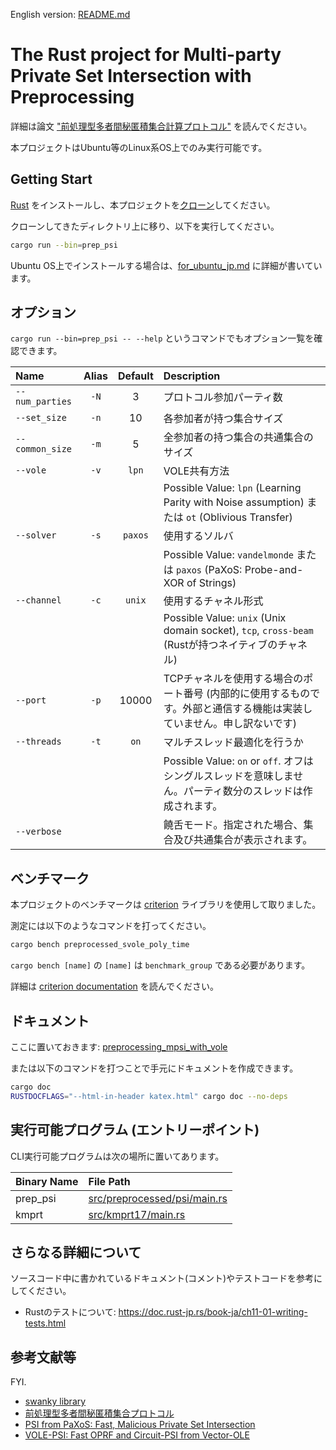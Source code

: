 English version: [README.md](./README.md)

# The Rust project for Multi-party Private Set Intersection with Preprocessing

詳細は論文 ["前処理型多者間秘匿積集合計算プロトコル"](https://iw-lab.jp/research/scis-oshiw24/) を読んでください。

本プロジェクトはUbuntu等のLinux系OS上でのみ実行可能です。

## Getting Start

[Rust](https://www.rust-lang.org/learn/get-started) をインストールし、本プロジェクトを[クローン](https://docs.github.com/en/repositories/creating-and-managing-repositories/cloning-a-repository?platform=linux)してください。

クローンしてきたディレクトリ上に移り、以下を実行してください。

```bash
cargo run --bin=prep_psi
```

Ubuntu OS上でインストールする場合は、[for_ubuntu_jp.md](for_ubuntu_jp.md) に詳細が書いています。

## オプション

`cargo run --bin=prep_psi -- --help` というコマンドでもオプション一覧を確認できます。

| Name            | Alias | Default | Description                                                                                                            |
| :-------------- | :---: | :-----: | :--------------------------------------------------------------------------------------------------------------------- |
| `--num_parties` | `-N`  |    3    | プロトコル参加パーティ数                                                                                               |
| `--set_size`    | `-n`  |   10    | 各参加者が持つ集合サイズ                                                                                               |
| `--common_size` | `-m`  |    5    | 全参加者の持つ集合の共通集合のサイズ                                                                                   |
| `--vole`        | `-v`  |  `lpn`  | VOLE共有方法                                                                                                           |
|                 |       |         | Possible Value: `lpn` (Learning Parity with Noise assumption) または `ot` (Oblivious Transfer)                         |
| `--solver`      | `-s`  | `paxos` | 使用するソルバ                                                                                                         |
|                 |       |         | Possible Value: `vandelmonde` または `paxos` (PaXoS: Probe-and-XOR of Strings)                                         |
| `--channel`     | `-c`  | `unix`  | 使用するチャネル形式                                                                                                   |
|                 |       |         | Possible Value: `unix` (Unix domain socket), `tcp`, `cross-beam` (Rustが持つネイティブのチャネル)                      |
| `--port`        | `-p`  |  10000  | TCPチャネルを使用する場合のポート番号 (内部的に使用するものです。外部と通信する機能は実装していません。申し訳ないです) |
| `--threads`     | `-t`  |  `on`   | マルチスレッド最適化を行うか                                                                                           |
|                 |       |         | Possible Value: `on` or `off`. オフはシングルスレッドを意味しません。パーティ数分のスレッドは作成されます。            |
| `--verbose `    |       |         | 饒舌モード。指定された場合、集合及び共通集合が表示されます。                                                           |

## ベンチマーク

本プロジェクトのベンチマークは [criterion](https://docs.rs/criterion/latest/criterion/) ライブラリを使用して取りました。

測定には以下のようなコマンドを打ってください。

```bash
cargo bench preprocessed_svole_poly_time
```

`cargo bench [name]` の `[name]` は `benchmark_group` である必要があります。

詳細は [criterion documentation](https://bheisler.github.io/criterion.rs/book/index.html) を読んでください。

## ドキュメント

ここに置いておきます: [preprocessing_mpsi_with_vole](https://iwlabpsi.github.io/preprocessing_mpsi_with_vole/preprocessing_mpsi_with_vole/)

または以下のコマンドを打つことで手元にドキュメントを作成できます。

```bash
cargo doc
RUSTDOCFLAGS="--html-in-header katex.html" cargo doc --no-deps
```

## 実行可能プログラム (エントリーポイント)

CLI実行可能プログラムは次の場所に置いてあります。

| Binary Name | File Path                                                     |
| :---------- | :------------------------------------------------------------ |
| prep_psi    | [src/preprocessed/psi/main.rs](/src/preprocessed/psi/main.rs) |
| kmprt       | [src/kmprt17/main.rs](/src/kmprt17/main.rs)                   |

## さらなる詳細について

ソースコード中に書かれているドキュメント(コメント)やテストコードを参考にしてください。

- Rustのテストについて: <https://doc.rust-jp.rs/book-ja/ch11-01-writing-tests.html>

## 参考文献等

FYI.

- [swanky library](https://github.com/GaloisInc/swanky)
- [前処理型多者間秘匿積集合プロトコル](https://iw-lab.jp/research/scis-oshiw24/)
- [PSI from PaXoS: Fast, Malicious Private Set Intersection](https://eprint.iacr.org/2020/193)
- [VOLE-PSI: Fast OPRF and Circuit-PSI from Vector-OLE](https://eprint.iacr.org/2021/266)
